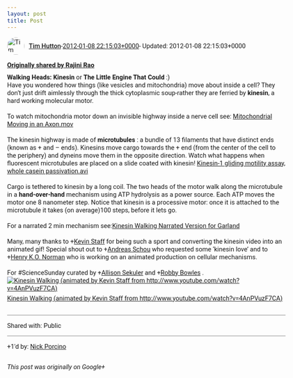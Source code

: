 ```yaml
---
layout: post
title: Post
---
```


<html><head><meta charset="utf-8"><title>Google+ post</title><style>body {font: 11pt Roboto, Arial, sans-serif; max-width: 640px; margin: 24px;}.author-photo {border-radius: 50%; margin-right: 10px; width: 40px;}.author {font-weight: 500;}.main-content {margin: 15px 0 15px;}.post-title {font-weight: bold;}.location {display: block; margin-top: 15px;}.location img {float: left; margin-right: 5px; width: 20px;}.media-link {display: inline-block; max-width: 100%; vertical-align: top;}.media-link p {margin-top: 5px; max-height: 4em; overflow: scroll;}.media {max-height: 100vh; max-width: 100%;}.video-placeholder {background: black; display: flex; height: 300px; max-width: 100%; width: 640px;}.play-icon {border-bottom: 30px solid transparent; border-left: 50px solid white; border-top: 30px solid transparent; color: white; margin: auto;}.album {max-height: 800px; overflow: scroll; width: calc(100vw - 48px);}.album .media-link {margin-right: 5px; max-width: 250px;}.album .media {max-height: 250px;}.link-embed {border-top: 1px solid lightgrey; display: block; margin-top: 20px;}.link-embed img {max-width: 100%;}.inline-link-embed {display: block;}.inline-link-embed img {vertical-align: middle;}.link-title {display: inline-block; font-size: medium; font-weight: 300; padding-left: 1em;}.reshare-attribution {display: block; font-weight: bold; margin-bottom: 10px;}.poll-image {margin-bottom: 5px; max-height: 300px; max-width: 500px;}.poll-choice {align-items: center; display: flex; margin-bottom: 5px; max-width: 500px;}.poll-choice-percentage {background-color: lightblue; height: 100%; left: 0; position: absolute; z-index: -1;}.poll-choice-selected {margin-right: 5px;}.poll-choice-results {border: 1px solid lightgray; border-radius: 5px; display: flex; line-height: 40px; overflow: hidden; padding: 0 8px; position: relative;}.poll-choice-results, .poll-choice-description {flex-grow: 1; margin-right: 10px;}.poll-choice-image {width: 100%;}.poll-choice-image, .poll-choice-image img {max-height: 40px; max-width: 100px;}.poll-choice-votes {max-height: 100px; overflow: auto;}.plus-entity-embed {color: black; display: block; text-decoration: none;}.plus-entity-embed-cover-photo {max-height: 300px; max-width: 100%;}.plus-entity-embed-info {padding: 0 1em 1em;}.plus-entity-embed-info h2 {font-weight: 500; margin: 10px 0;}.plus-entity-embed-info p {font-size: small; margin: 0;}.collection-owner-avatar {border-radius: 50%; border: 2px solid white; height: 40px; margin-top: -22px;}.visibility {padding: 1em 0; border-top: 1px solid grey;}.post-activity {padding: 1em 0; border-top: 1px solid grey;}.comments {border-top: 1px solid gray; padding-top: 1em;}.comment + .comment {margin-top: 1em;}.comment .media-link, .comment .inline-link-embed {margin-top: 5px;}</style></head><body><div style="margin-bottom:1em;"><div style="display:flex; align-items:center"><img class="author-photo" src="https://lh4.googleusercontent.com/-epo4ZZKNqEw/AAAAAAAAAAI/AAAAAAAAVSU/qu3LpcHEnoQ/s64-c/photo.jpg" alt="Tim Hutton"><a href="https://plus.google.com/+TimHutton" target="_blank" class="author">Tim Hutton</a> - <a target="_blank" href="https://plus.google.com/+TimHutton/posts/iEehZgKSBho">2012-01-08 22:15:03+0000</a><span> - Updated: 2012-01-08 22:15:03+0000</span></div><div class="main-content"></div><div><a target="_blank" href="https://plus.google.com/+RajiniRao/posts/Y3DiuNfuA6G" class="reshare-attribution">Originally shared by Rajini Rao</a><b>Walking Heads: Kinesin</b> or <b>The Little Engine That Could</b> :)<br>Have you wondered how things (like vesicles and mitochondria) move about inside a cell? They don’t just drift aimlessly through the thick cytoplasmic soup-rather they are ferried by <b>kinesin</b>, a hard working molecular motor. <br><br>To watch mitochondria motor down an invisible highway inside a nerve cell see: <a rel="nofollow" target="_blank" href="http://www.youtube.com/watch?v=q9wRNZlF8cg&amp;feature=related" class="ot-anchor bidi_isolate" jslog="10929; track:click" dir="ltr">Mitochondrial Moving in an Axon.mov</a> <br><br>The kinesin highway is made of <b>microtubules</b> : a bundle of 13 filaments that have distinct ends (known as + and – ends). Kinesins move cargo towards the + end (from the center of the cell to the periphery) and dyneins move them in the opposite direction. Watch what happens when fluorescent microtubules are placed on a slide coated with kinesin! <a rel="nofollow" target="_blank" href="http://www.youtube.com/watch?v=y0QCkObJIto" class="ot-anchor bidi_isolate" jslog="10929; track:click" dir="ltr">Kinesin-1 gliding motility assay, whole casein passivation.avi</a> <br><br>Cargo is tethered to kinesin by a long coil. The two heads of the motor walk along the microtubule in a <b>hand-over-hand</b> mechanism using ATP hydrolysis as a power source. Each ATP moves the motor one 8 nanometer step. Notice that kinesin is a processive motor: once it is attached to the microtubule it takes (on average)100 steps, before it lets go. <br><br>For a narrated 2 min mechanism see:<a rel="nofollow" target="_blank" href="http://www.youtube.com/watch?v=YAva4g3Pk6k" class="ot-anchor bidi_isolate" jslog="10929; track:click" dir="ltr">Kinesin Walking Narrated Version for Garland</a><br><br>Many, many thanks to <span class="proflinkWrapper"><span class="proflinkPrefix">+</span><a class="proflink bidi_isolate" href="https://plus.google.com/117186458716523937136" oid="117186458716523937136" >Kevin Staff</a></span> for being such a sport and converting the kinesin video into an animated gif! Special shout out to <span class="proflinkWrapper"><span class="proflinkPrefix">+</span><a class="proflink bidi_isolate" href="https://plus.google.com/112482032780181267192" oid="112482032780181267192" >Andreas Schou</a></span> who requested some ‘kinesin love’ and to <span class="proflinkWrapper"><span class="proflinkPrefix">+</span><a class="proflink bidi_isolate" href="https://plus.google.com/112963907786153191399" oid="112963907786153191399" >Henry K.O. Norman</a></span> who is working on an animated production on cellular mechanisms. <br><br>For #ScienceSunday curated by <span class="proflinkWrapper"><span class="proflinkPrefix">+</span><a class="proflink bidi_isolate" href="https://plus.google.com/112366735963271550830" oid="112366735963271550830" >Allison Sekuler</a></span> and <span class="proflinkWrapper"><span class="proflinkPrefix">+</span><a class="proflink bidi_isolate" href="https://plus.google.com/114146479114949843175" oid="114146479114949843175" >Robby Bowles</a></span> .<a href="https://lh4.googleusercontent.com/-F5eRq7ZZebE/Twnr-KR6tFI/AAAAAAAAFJA/nWD21FtfeH0/s288/Kineson%2BWalking%25281%2529.gif" target="_blank" class="media-link"><img src="https://lh4.googleusercontent.com/-F5eRq7ZZebE/Twnr-KR6tFI/AAAAAAAAFJA/nWD21FtfeH0/s288/Kineson%2BWalking%25281%2529.gif" alt="Kinesin Walking (animated by Kevin Staff from http://www.youtube.com/watch?v=4AnPVuzF7CA)" class="media"><p>Kinesin Walking (animated by Kevin Staff from http://www.youtube.com/watch?v=4AnPVuzF7CA)</p></a></div></div><div class="visibility">Shared with: Public</div><div class="post-activity"><div class="plus-oners">+1'd by: <a href="https://plus.google.com/101380595970869477485">Nick Porcino</a></div></div></body></html>

<i>This post was originally on Google+</i>